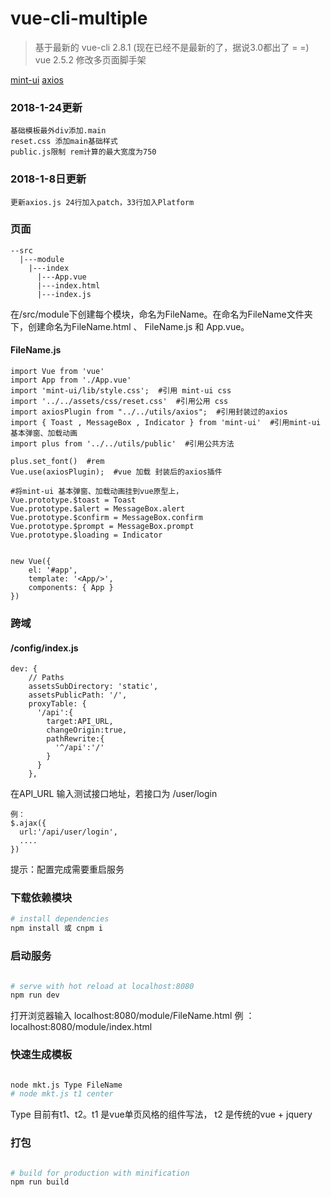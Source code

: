 # vue-cli-multiple


>基于最新的 vue-cli 2.8.1 (现在已经不是最新的了，据说3.0都出了 = =) vue 2.5.2 修改多页面脚手架

[mint-ui](http://mint-ui.github.io/#!/zh-cn)
[axios](https://github.com/axios/axios)


### 2018-1-24更新
```
基础模板最外div添加.main
reset.css 添加main基础样式
public.js限制 rem计算的最大宽度为750
```

### 2018-1-8日更新
```
更新axios.js 24行加入patch，33行加入Platform
```


### 页面

```
--src
  |---module
    |---index
      |---App.vue
      |---index.html
      |---index.js
```

在/src/module下创建每个模块，命名为FileName。在命名为FileName文件夹下，创建命名为FileName.html 、 FileName.js  和 App.vue。

#### FileName.js
```
import Vue from 'vue'
import App from './App.vue'
import 'mint-ui/lib/style.css';  #引用 mint-ui css
import '../../assets/css/reset.css'  #引用公用 css
import axiosPlugin from "../../utils/axios";  #引用封装过的axios
import { Toast , MessageBox , Indicator } from 'mint-ui'  #引用mint-ui 基本弹窗、加载动画
import plus from '../../utils/public'  #引用公共方法

plus.set_font()  #rem
Vue.use(axiosPlugin);  #vue 加载 封装后的axios插件

#将mint-ui 基本弹窗、加载动画挂到vue原型上，
Vue.prototype.$toast = Toast
Vue.prototype.$alert = MessageBox.alert
Vue.prototype.$confirm = MessageBox.confirm
Vue.prototype.$prompt = MessageBox.prompt
Vue.prototype.$loading = Indicator


new Vue({
    el: '#app',
    template: '<App/>',
    components: { App }
})
```

### 跨域

#### /config/index.js

```
dev: {
    // Paths
    assetsSubDirectory: 'static',
    assetsPublicPath: '/',
    proxyTable: {
      '/api':{
        target:API_URL,
        changeOrigin:true,
        pathRewrite:{
          '^/api':'/'
        }
      }
    },
```
在API_URL 输入测试接口地址，若接口为 /user/login
```
例：
$.ajax({
  url:'/api/user/login',
  ....
})

```
提示：配置完成需要重启服务

### 下载依赖模块

``` bash
# install dependencies
npm install 或 cnpm i

```

### 启动服务

``` bash

# serve with hot reload at localhost:8080
npm run dev

```
打开浏览器输入 localhost:8080/module/FileName.html
例 ： localhost:8080/module/index.html


### 快速生成模板

``` bash

node mkt.js Type FileName
# node mkt.js t1 center

```
Type 目前有t1、t2。t1 是vue单页风格的组件写法， t2 是传统的vue + jquery


### 打包

``` bash

# build for production with minification
npm run build

```


